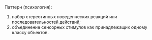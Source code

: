 Паттерн (психология):
1) набор стереотипных поведенческих реакций или последовательностей действий;
2) объединение сенсорных стимулов как принадлежащих одному классу объектов.